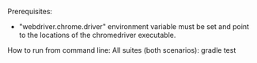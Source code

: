 Prerequisites:
- "webdriver.chrome.driver" environment variable must be set and point to the locations of the chromedriver executable.

How to run from command line:
All suites (both scenarios): gradle test